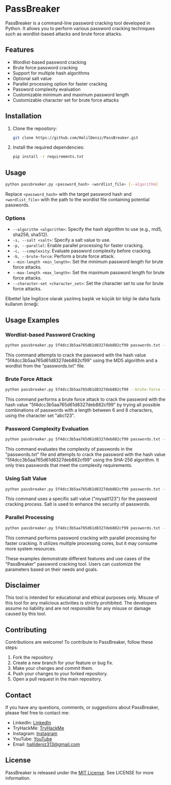 
# PassBreaker

PassBreaker is a command-line password cracking tool developed in Python. It allows you to perform various password cracking techniques such as wordlist-based attacks and brute force attacks.

## Features

- Wordlist-based password cracking
- Brute force password cracking
- Support for multiple hash algorithms
- Optional salt value
- Parallel processing option for faster cracking
- Password complexity evaluation
- Customizable minimum and maximum password length
- Customizable character set for brute force attacks

## Installation

1. Clone the repository:

   ```bash
   git clone https://github.com/HalilDeniz/PassBreaker.git
   ```

2. Install the required dependencies:

   ```bash
   pip install -r requirements.txt
   ```

## Usage

```bash
python passbreaker.py <password_hash> <wordlist_file> [--algorithm]
```

Replace `<password_hash>` with the target password hash and `<wordlist_file>` with the path to the wordlist file containing potential passwords.

### Options

- `--algorithm <algorithm>`: Specify the hash algorithm to use (e.g., md5, sha256, sha512).
- `-s, --salt <salt>`: Specify a salt value to use.
- `-p, --parallel`: Enable parallel processing for faster cracking.
- `-c, --complexity`: Evaluate password complexity before cracking.
- `-b, --brute-force`: Perform a brute force attack.
- `--min-length <min_length>`: Set the minimum password length for brute force attacks.
- `--max-length <max_length>`: Set the maximum password length for brute force attacks.
- `--character-set <character_set>`: Set the character set to use for brute force attacks.

Elbette! İşte İngilizce olarak yazılmış başlık ve küçük bir bilgi ile daha fazla kullanım örneği:

## Usage Examples

### Wordlist-based Password Cracking
```bash
python passbreaker.py 5f4dcc3b5aa765d61d8327deb882cf99 passwords.txt --algorithm md5
```
This command attempts to crack the password with the hash value "5f4dcc3b5aa765d61d8327deb882cf99" using the MD5 algorithm and a wordlist from the "passwords.txt" file.

### Brute Force Attack
```bash
python passbreaker.py 5f4dcc3b5aa765d61d8327deb882cf99 --brute-force --min-length 6 --max-length 8 --character-set abc123
```
This command performs a brute force attack to crack the password with the hash value "5f4dcc3b5aa765d61d8327deb882cf99" by trying all possible combinations of passwords with a length between 6 and 8 characters, using the character set "abc123".

### Password Complexity Evaluation
```bash
python passbreaker.py 5f4dcc3b5aa765d61d8327deb882cf99 passwords.txt --algorithm sha256 --complexity
```
This command evaluates the complexity of passwords in the "passwords.txt" file and attempts to crack the password with the hash value "5f4dcc3b5aa765d61d8327deb882cf99" using the SHA-256 algorithm. It only tries passwords that meet the complexity requirements.

### Using Salt Value
```bash
python passbreaker.py 5f4dcc3b5aa765d61d8327deb882cf99 passwords.txt --algorithm md5 --salt mysalt123
```
This command uses a specific salt value ("mysalt123") for the password cracking process. Salt is used to enhance the security of passwords.

### Parallel Processing
```bash
python passbreaker.py 5f4dcc3b5aa765d61d8327deb882cf99 passwords.txt --algorithm sha512 --parallel
```
This command performs password cracking with parallel processing for faster cracking. It utilizes multiple processing cores, but it may consume more system resources.

These examples demonstrate different features and use cases of the "PassBreaker" password cracking tool. Users can customize the parameters based on their needs and goals.
## Disclaimer

This tool is intended for educational and ethical purposes only. Misuse of this tool for any malicious activities is strictly prohibited. The developers assume no liability and are not responsible for any misuse or damage caused by this tool.

## Contributing
Contributions are welcome! To contribute to PassBreaker, follow these steps:

1. Fork the repository.
2. Create a new branch for your feature or bug fix.
3. Make your changes and commit them.
4. Push your changes to your forked repository.
5. Open a pull request in the main repository.

## Contact

If you have any questions, comments, or suggestions about PassBreaker, please feel free to contact me:

- LinkedIn: [LinkedIn](https://www.linkedin.com/in/halil-ibrahim-deniz/)
- TryHackMe: [TryHackMe](https://tryhackme.com/p/halilovic)
- Instagram: [Instagram](https://www.instagram.com/deniz.halil333/)
- YouTube: [YouTube](https://www.youtube.com/c/HalilDeniz)
- Email: halildeniz313@gmail.com


## License
PassBreaker is released under the [MIT License](LICENSE). See LICENSE for more information.


